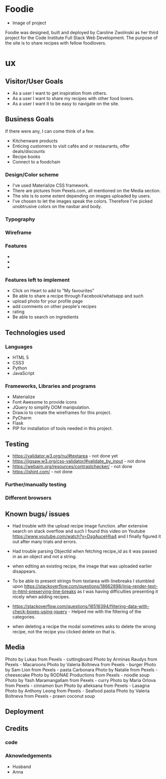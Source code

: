 # Foodie
- Image of project

Foodie was designed, built and deployed by Caroline Zwolinski as her third project for the Code Institute Full Stack Web Development. The purpose of the site is to share recipes with fellow foodlovers. 

# ux

## Visitor/User Goals

- As a user I want to get inspiration from others.
- As a user I want to share my recipes with other food lovers.
- As a user I want it to be easy to navigate on the site.

## Business Goals
If there were any, I can come think of a few.
- Kitchenware products
- Enticing customers to visit cafés and or restaurants, offer deals/discounts
- Recipe books
- Connect to a foodchain

### Design/Color scheme

- I've used Materialize CSS framework.
- There are pictures from Pexels.com, all mentioned on the Media section.
- The site is to some extent depending on images uploaded by users.
- I've chosen to let the images speak the colors. Therefore I've picked unobtrusive colors on the navbar and body.


### Typography

### Wireframe

### Features
- 
-
-

### Features left to implement
- Click on Heart to add to "My favourites"
- Be able to share a recipe through Facebook/whatsapp and such
- upload photo for your profile page
- add comments on other people's recipes
- rating
- Be able to search on ingredients


## Technologies used

### Languages
- HTML 5
- CSS3
- Python
- JavaScript

### Frameworks, Libraries and programs
- Materialize
- Font Awesome to provide icons
- JQuery to simplify DOM manipulation.
- Draw.io to create the wireframes for this project.
- PyCharm
- Flask
- PIP for installation of tools needed in this project.

## Testing

- https://validator.w3.org/nu/#textarea  - not done yet
- https://jigsaw.w3.org/css-validator/#validate_by_input - not done
- https://webaim.org/resources/contrastchecker/ - not done
- https://jshint.com/ - not done



### Further/manually testing

### Different browsers

## Known bugs/ issues

 - Had trouble with the upload recipe image function. 
 after extensive search on stack overflow and such I found this video on Youtube https://www.youtube.com/watch?v=DsgAuceHha4 and I finally figured it out after many trials and errors.

- Had trouble parsing ObjectId when fetching recipe_id as it was passed in as an object and not a string.

- when editing an existing recipe, the image that was uploaded earlier disappears.

- To be able to present strings from textarea with linebreaks I stumbled upon https://stackoverflow.com/questions/18662898/jinja-render-text-in-html-preserving-line-breaks as I was having difficulties presenting it nicely when adding recipes. 

- https://stackoverflow.com/questions/16516394/filtering-data-with-check-boxes-using-jquery - Helped me with the filtering of the categories.

- when deleting a recipe the modal sometimes asks to delete the wrong recipe, not the recipe you clicked delete on that is.


## Media

Photo by Lukas from Pexels - cuttingboard
Photo by Arminas Raudys from Pexels - Macaroons
Photo by Valeria Boltneva from Pexels - burger
Photo by Sam Lion from Pexels - pasta Carbonara
Photo by Natalie from Pexels - cheesecake
Photo by RODNAE Productions from Pexels - noodle soup
Photo by Yash Maramangallam from Pexels - curry
Photo by Maria Orlova from Pexels - cinnamon bun
Photo by alleksana from Pexels - Lasagna
Photo by Anthony Leong from Pexels - Seafood pasta
Photo by Valeria Boltneva from Pexels - prawn coconut soup
## Deployment

## Credits

### code

### Aknowledgements
- Husband
- Anna